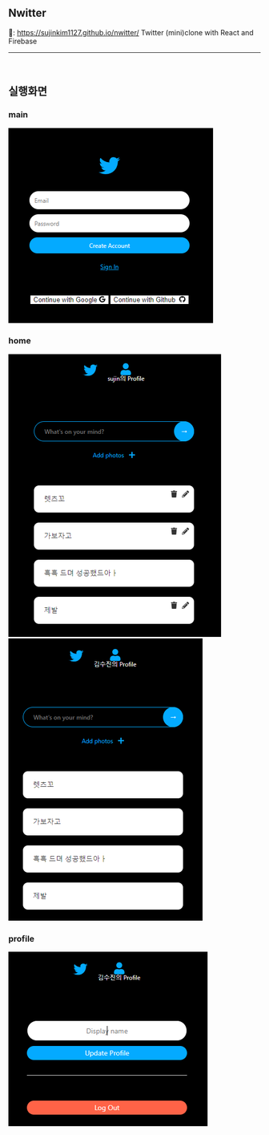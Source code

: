 ## Nwitter
🔗: https://sujinkim1127.github.io/nwitter/
Twitter (mini)clone with React and Firebase
<br>

---
<br>

## 실행화면
### main

![main](./img/main.PNG)
<br>

### home
![home_edit](./img/home2.PNG)
![home_newaccount](./img/home.PNG)

### profile
![profile](./img/profile.PNG)